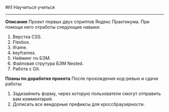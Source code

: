 #h1 Научиться учиться

------------------------

 **Описание** Проект первых двух сприптов Яндекс Практикума. При помощи него отработы следующие навыки:
1. Верстка CSS.
2. Flexbox.
3. iframe.
4. keyframes.
5. Нейминг по  БЭМ.
6. Файловая струтура БЭМ Nested.
7. Работа с Git.

**Планы по доработке проекта**
После прохождения код-ревью и сдачи работы:
1. Задизайнить форму, через которую пользователи смогут отправить вам комментарий.
2. Дописать все вендорные префиксы для кроссбраузерности.
